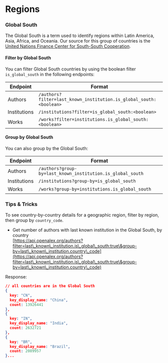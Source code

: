 # Regions

### **Global South**

The Global South is a term used to identify regions within Latin America, Asia, Africa, and Oceania. Our source for this group of countries is the [United Nations Finance Center for South-South Cooperation](http://www.fc-ssc.org/en/partnership\_program/south\_south\_countries).&#x20;

#### Filter by Global South

You can filter Global South countries by using the boolean filter `is_global_south` in the following endpoints:

| Endpoint     | Format                                                             |
| ------------ | ------------------------------------------------------------------ |
| Authors      | `/authors?filter=last_known_institution.is_global_south:<boolean>` |
| Institutions | `/institutions?filter=is_global_south:<boolean>`                   |
| Works        | `/works?filter=institutions.is_global_south:<boolean>`             |

#### Group by Global South

You can also group by the Global South:

| Endpoint     | Format                                                     |
| ------------ | ---------------------------------------------------------- |
| Authors      | `/authors?group-by=last_known_institution.is_global_south` |
| Institutions | `/institutions?group-by=is_global_south`                   |
| Works        | `/works?group-by=institutions.is_global_south`             |

### Tips & Tricks

To see country-by-country details for a geographic region, filter by region, then group by `country_code`.

* Get number of authors with last known institution in the Global South, by country\
  [https://api.openalex.org/authors?filter=last\_known\_institution.is\_global\_south:true\&group-by=last\_known\_institution.country\_code](https://api.openalex.org/authors?filter=last\_known\_institution.is\_global\_south:true\&group-by=last\_known\_institution.country\_code)

Response:

```json
// all countries are in the Global South
{
  key: "CN",
  key_display_name: "China",
  count: 13926441
},
{
  key: "IN",
  key_display_name: "India",
  count: 2632721
},
{
  key: "BR",
  key_display_name: "Brazil",
  count: 2089957
}...
```
